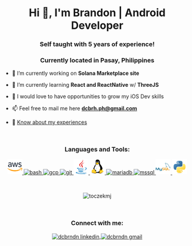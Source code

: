 <h1 align="center">Hi 👋, I'm Brandon | Android Developer</h1>
<h3 align="center">Self taught with 5 years of experience!</h3>
<h3 align="center">Currently located in Pasay, Philippines</h3>




- 🔭 I’m currently working on **Solana Marketplace site**

- 🌱 I’m currently learning **React and ReactNative** w/ **ThreeJS**

- 🤝 I would love to have opportunities to grow my iOS Dev skills

- 📫 Feel free to mail me here [**dcbrh.ph@gmail.com**](mailto:dcbrh.ph@gmail.com)

- 📄 [Know about my experiences](https://drive.google.com/file/d/10NzqdVTLKkgOgdzMmKUoiMdR1bTKkJoO/view?usp=sharing)

&nbsp;

<h3 align="center">Languages and Tools:</h3>
<p align="center"> 
  <a href="https://aws.amazon.com" target="_blank" rel="noreferrer"> 
    <img src="https://raw.githubusercontent.com/devicons/devicon/master/icons/amazonwebservices/amazonwebservices-original-wordmark.svg" alt="aws" width="40" height="40"/> 
  </a> 
  <a href="https://www.gnu.org/software/bash/" target="_blank" rel="noreferrer"> 
    <img src="https://www.vectorlogo.zone/logos/gnu_bash/gnu_bash-icon.svg" alt="bash" width="40" height="40"/> 
  </a> 
  <a href="https://cloud.google.com" target="_blank" rel="noreferrer"> 
    <img src="https://www.vectorlogo.zone/logos/google_cloud/google_cloud-icon.svg" alt="gcp" width="40" height="40"/> 
  </a> 
  <a href="https://git-scm.com/" target="_blank" rel="noreferrer"> 
    <img src="https://www.vectorlogo.zone/logos/git-scm/git-scm-icon.svg" alt="git" width="40" height="40"/> 
  </a> 
  <a href="https://www.java.com" target="_blank" rel="noreferrer"> 
    <img src="https://raw.githubusercontent.com/devicons/devicon/master/icons/java/java-original.svg" alt="java" width="40" height="40"/> 
  </a> 
  <a href="https://www.linux.org/" target="_blank" rel="noreferrer"> 
    <img src="https://raw.githubusercontent.com/devicons/devicon/master/icons/linux/linux-original.svg" alt="linux" width="40" height="40"/> 
  </a> 
  <a href="https://mariadb.org/" target="_blank" rel="noreferrer"> 
    <img src="https://www.vectorlogo.zone/logos/mariadb/mariadb-icon.svg" alt="mariadb" width="40" height="40"/> 
  </a> 
  <a href="https://www.microsoft.com/en-us/sql-server" target="_blank" rel="noreferrer"> 
    <img src="https://www.svgrepo.com/show/303229/microsoft-sql-server-logo.svg" alt="mssql" width="40" height="40"/> 
  </a> 
  <a href="https://www.mysql.com/" target="_blank" rel="noreferrer"> 
    <img src="https://raw.githubusercontent.com/devicons/devicon/master/icons/mysql/mysql-original-wordmark.svg" alt="mysql" width="40" height="40"/> 
  </a> 
  <a href="https://www.python.org" target="_blank" rel="noreferrer"> 
    <img src="https://raw.githubusercontent.com/devicons/devicon/master/icons/python/python-original.svg" alt="python" width="40" height="40"/> 
  </a> 
</p>

&nbsp;


<div align="center">
    <img align="center" src="https://github-readme-stats.vercel.app/api/top-langs/?username=toczekmj&layout=compact&langs_count=10&theme=dark" alt="toczekmj" />
</div>


&nbsp;

<h3 align="center">Connect with me:</h3>

<div align="center">
  <a href="https://www.linkedin.com/in/dcbrndn/">
    <img align="center" src="https://raw.githubusercontent.com/rahuldkjain/github-profile-readme-generator/master/src/images/icons/Social/linked-in-alt.svg" alt="dcbrndn linkedin" height="30" width="40" />
  </a>
  
  <a href="mailto:dcbrh.ph@gmail.com">
    <img align="center" src="https://toczekmj.github.io/icons/icons8-gmail-144.svg" alt="dcbrndn gmail" height="35" width="45" />
  </a>
</div>

&nbsp;
